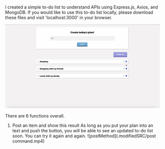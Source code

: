 I created a simple to-do list to understand APIs using Express.js, Axios, and MongoDB. If you would like to use this to-do list locally, please download these files and visit 'localhost:3000' in your browser.

![screenshot](./discription/screenshot.png)

There are 6 functions overall.
1. Post an item and show this result
   As long as you put your plan into an text and push the button, you will be able to see an updated to-do list soon. You can try it again and again.
   ![postMethod](.modifiedSRC/post command.mp4)
